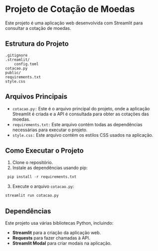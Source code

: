 # Projeto de Cotação de Moedas
Este projeto é uma aplicação web desenvolvida com Streamlit para consultar a cotação de moedas.


## Estrutura do Projeto
~~~
.gitignore
.streamlit/
    config.toml
cotacao.py
public/
requirements.txt
style.css
~~~

## Arquivos Principais
- `cotacao.py:` Este é o arquivo principal do projeto, onde a aplicação Streamlit é criada e a API é consultada para obter as cotações das moedas.
- `requirements.txt:` Este arquivo contém todas as dependências necessárias para executar o projeto.
- `style.css:` Este arquivo contém os estilos CSS usados na aplicação.

## Como Executar o Projeto
1. Clone o repositório.
2. Instale as dependências usando pip:
~~~python
 pip install -r requirements.txt
~~~
3. Execute o arquivo `cotacao.py`:
~~~python
streamlit run cotacao.py
~~~

## Dependências
Este projeto usa várias bibliotecas Python, incluindo:

- **Streamlit** para a criação da aplicação web.
- **Requests** para fazer chamadas à API.
- **Streamlit Modal** para criar modais na aplicação.
